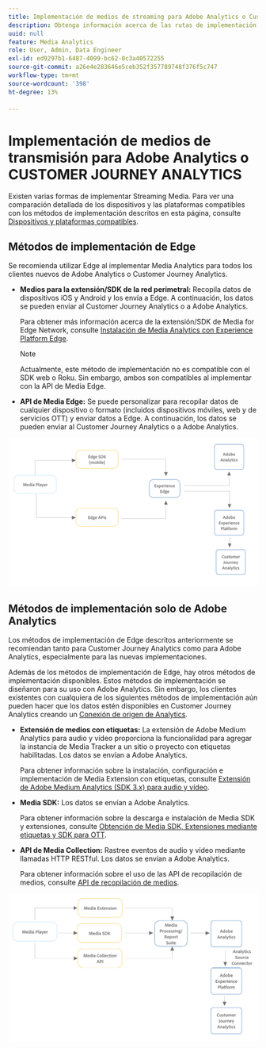 ```yaml
---
title: Implementación de medios de streaming para Adobe Analytics o Customer Journey Analytics
description: Obtenga información acerca de las rutas de implementación de Streaming Media.
uuid: null
feature: Media Analytics
role: User, Admin, Data Engineer
exl-id: ed9297b1-6487-4099-bc62-0c3a40572255
source-git-commit: a26e4e283646e5ceb352f357789748f376f5c747
workflow-type: tm+mt
source-wordcount: '398'
ht-degree: 13%

---
```


# Implementación de medios de transmisión para Adobe Analytics o CUSTOMER JOURNEY ANALYTICS

Existen varias formas de implementar Streaming Media. Para ver una comparación detallada de los dispositivos y las plataformas compatibles con los métodos de implementación descritos en esta página, consulte [Dispositivos y plataformas compatibles](/help/getting-started/supported-devices.md).

## Métodos de implementación de Edge

Se recomienda utilizar Edge al implementar Media Analytics para todos los clientes nuevos de Adobe Analytics o Customer Journey Analytics.

* **Medios para la extensión/SDK de la red perimetral:** Recopila datos de dispositivos iOS y Android y los envía a Edge. A continuación, los datos se pueden enviar al Customer Journey Analytics o a Adobe Analytics.

  Para obtener más información acerca de la extensión/SDK de Media for Edge Network, consulte [Instalación de Media Analytics con Experience Platform Edge](/help/implementation/edge/implementation-edge.md).

  >[!NOTE]
  >
  >Actualmente, este método de implementación no es compatible con el SDK web o Roku. Sin embargo, ambos son compatibles al implementar con la API de Media Edge.

* **API de Media Edge:** Se puede personalizar para recopilar datos de cualquier dispositivo o formato (incluidos dispositivos móviles, web y de servicios OTT) y enviar datos a Edge. A continuación, los datos se pueden enviar al Customer Journey Analytics o a Adobe Analytics.

  <!-- For more information about the Media Edge API, see (link to John's docs when they're ready) -->

![Flujo de trabajo de CJA](assets/cja-implementation.png)

## Métodos de implementación solo de Adobe Analytics

Los métodos de implementación de Edge descritos anteriormente se recomiendan tanto para Customer Journey Analytics como para Adobe Analytics, especialmente para las nuevas implementaciones.

Además de los métodos de implementación de Edge, hay otros métodos de implementación disponibles. Estos métodos de implementación se diseñaron para su uso con Adobe Analytics. Sin embargo, los clientes existentes con cualquiera de los siguientes métodos de implementación aún pueden hacer que los datos estén disponibles en Customer Journey Analytics creando un [Conexión de origen de Analytics](https://experienceleague.adobe.com/docs/experience-platform/sources/ui-tutorials/create/adobe-applications/analytics.html?lang=es).

* **Extensión de medios con etiquetas:** La extensión de Adobe Medium Analytics para audio y vídeo proporciona la funcionalidad para agregar la instancia de Media Tracker a un sitio o proyecto con etiquetas habilitadas. Los datos se envían a Adobe Analytics.

  Para obtener información sobre la instalación, configuración e implementación de Media Extension con etiquetas, consulte [Extensión de Adobe Medium Analytics (SDK 3.x) para audio y vídeo](https://experienceleague.adobe.com/docs/experience-platform/tags/extensions/client/media-analytics-3x/overview.html).

* **Media SDK:**  Los datos se envían a Adobe Analytics.

  Para obtener información sobre la descarga e instalación de Media SDK y extensiones, consulte [Obtención de Media SDK, Extensiones mediante etiquetas y SDK para OTT](/help/getting-started/download-sdks.md).

* **API de Media Collection:** Rastree eventos de audio y vídeo mediante llamadas HTTP RESTful. Los datos se envían a Adobe Analytics.

  Para obtener información sobre el uso de las API de recopilación de medios, consulte [API de recopilación de medios](media-collection-api/mc-api-overview.md).


![Flujo de trabajo de Analytics](assets/analytics-implementation.png)

<!--
(Not sure if we need the following paragraph and graphic. Paragraph is somewhat redundant with the intro paragraph of this article)
Choose the implementation method depending on the supported platforms. Some players are not supported by the Media SDKs or the Adobe Experience Platform Media Extensions. The Media Collection APIs provide a way to support those players. For information on supported devices, see [Supported devices and platforms](/help/getting-started/supported-devices.md).

![Media Flow](media-sdk/assets/choose-media-flow2.png)
-->
